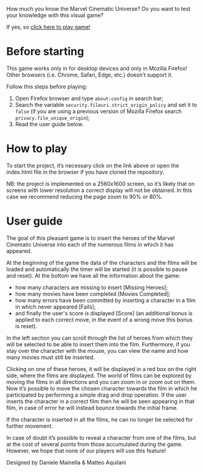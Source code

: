 How much you know the Marvel Cinematic Universe? Do you want to test your knowledge with this visual game?

If yes, so [click here to play game!](https://mcu-webgame.herokuapp.com/)

# Before starting
This game works only in for desktop devices and only in Mozilla Firefox! Other browsers (i.e. Chrome, Safari, Edge, etc.) doesn't support it.

Follow this steps before playing:
1. Open Firefox browser and type ```about:config``` in search bar;
2. Search the variable ```security.fileuri.strict_origin_policy``` and set it to ```false``` (if you are using a previous version of Mozilla Firefox search ```privacy.file_unique_origin```);
3. Read the user guide below.

# How to play
To start the project, it’s necessary click on the link above or open the index.html file in the browser if you have cloned the repository.

NB: the project is implemented on a 2560x1600 screen, so it’s likely that on screens with lower resolution a correct display will not be obtained. In this case we recommend reducing the page zoom to 90% or 80%.

# User guide
The goal of this pleasant game is to insert the heroes of the Marvel Cinematic Universe into each of the numerous films in which it has appeared.

At the beginning of the game the data of the characters and the films will be loaded and automatically the timer will be started (it is possible to pause and reset). At the bottom we have all the information about the game:
- how many characters are missing to insert [Missing Heroes];
- how many movies have been completed [Movies Completed];
- how many errors have been committed by inserting a character in a film in which never appeared [Fails];
- and finally the user's score is displayed [Score] (an additional bonus is applied to each correct move, in the event of a wrong move this bonus is reset).

In the left section you can scroll through the list of heroes from which they will be selected to be able to insert them into the film. Furthermore, if you stay over the character with the mouse, you can view the name and how many movies must still be inserted.

Clicking on one of these heroes, it will be displayed in a red box on the right side, where the films are displayed. The world of films can be explored by moving the films in all directions and you can zoom in or zoom out on them. Now it’s possible to move the chosen character towards the film in which he participated by performing a simple drag and drop operation. If the user inserts the character in a correct film then he will be seen appearing in that film, in case of error he will instead bounce towards the initial frame.

If the character is inserted in all the films, he can no longer be selected for further movement.

In case of doubt it’s possible to reveal a character from one of the films, but at the cost of several points from those accumulated during the game. However, we hope that none of our players will use this feature!

Designed by Daniele Mainella & Matteo Aquilani
